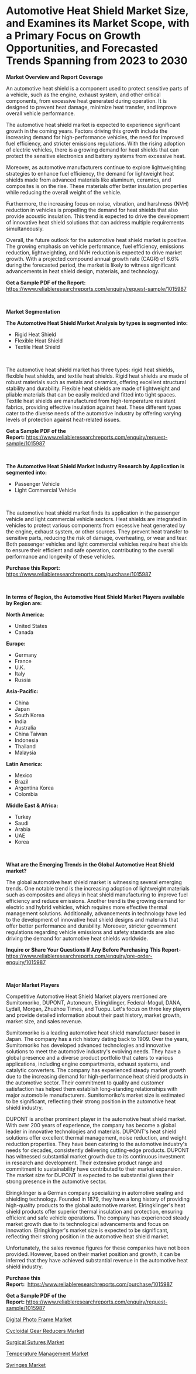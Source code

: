 <p><h1>Automotive Heat Shield Market Size, and Examines its Market Scope, with a Primary Focus on Growth Opportunities, and Forecasted Trends Spanning from 2023 to 2030</h1></p><p><strong>Market Overview and Report Coverage</strong></p>
<p><p>An automotive heat shield is a component used to protect sensitive parts of a vehicle, such as the engine, exhaust system, and other critical components, from excessive heat generated during operation. It is designed to prevent heat damage, minimize heat transfer, and improve overall vehicle performance.</p><p>The automotive heat shield market is expected to experience significant growth in the coming years. Factors driving this growth include the increasing demand for high-performance vehicles, the need for improved fuel efficiency, and stricter emissions regulations. With the rising adoption of electric vehicles, there is a growing demand for heat shields that can protect the sensitive electronics and battery systems from excessive heat.</p><p>Moreover, as automotive manufacturers continue to explore lightweighting strategies to enhance fuel efficiency, the demand for lightweight heat shields made from advanced materials like aluminum, ceramics, and composites is on the rise. These materials offer better insulation properties while reducing the overall weight of the vehicle.</p><p>Furthermore, the increasing focus on noise, vibration, and harshness (NVH) reduction in vehicles is propelling the demand for heat shields that also provide acoustic insulation. This trend is expected to drive the development of innovative heat shield solutions that can address multiple requirements simultaneously.</p><p>Overall, the future outlook for the automotive heat shield market is positive. The growing emphasis on vehicle performance, fuel efficiency, emissions reduction, lightweighting, and NVH reduction is expected to drive market growth. With a projected compound annual growth rate (CAGR) of 6.6% during the forecasted period, the market is likely to witness significant advancements in heat shield design, materials, and technology.</p></p>
<p><strong>Get a Sample PDF of the Report:</strong> <a href="https://www.reliableresearchreports.com/enquiry/request-sample/1015987">https://www.reliableresearchreports.com/enquiry/request-sample/1015987</a></p>
<p>&nbsp;</p>
<p><strong>Market Segmentation</strong></p>
<p><strong>The Automotive Heat Shield Market Analysis by types is segmented into:</strong></p>
<p><ul><li>Rigid Heat Shield</li><li>Flexible Heat Shield</li><li>Textile Heat Shield</li></ul></p>
<p>&nbsp;</p>
<p><p>The automotive heat shield market has three types: rigid heat shields, flexible heat shields, and textile heat shields. Rigid heat shields are made of robust materials such as metals and ceramics, offering excellent structural stability and durability. Flexible heat shields are made of lightweight and pliable materials that can be easily molded and fitted into tight spaces. Textile heat shields are manufactured from high-temperature resistant fabrics, providing effective insulation against heat. These different types cater to the diverse needs of the automotive industry by offering varying levels of protection against heat-related issues.</p></p>
<p><strong>Get a Sample PDF of the Report:</strong>&nbsp;<a href="https://www.reliableresearchreports.com/enquiry/request-sample/1015987">https://www.reliableresearchreports.com/enquiry/request-sample/1015987</a></p>
<p>&nbsp;</p>
<p><strong>The Automotive Heat Shield Market Industry Research by Application is segmented into:</strong></p>
<p><ul><li>Passenger Vehicle</li><li>Light Commercial Vehicle</li></ul></p>
<p>&nbsp;</p>
<p><p>The automotive heat shield market finds its application in the passenger vehicle and light commercial vehicle sectors. Heat shields are integrated in vehicles to protect various components from excessive heat generated by the engine, exhaust system, or other sources. They prevent heat transfer to sensitive parts, reducing the risk of damage, overheating, or wear and tear. Both passenger vehicles and light commercial vehicles require heat shields to ensure their efficient and safe operation, contributing to the overall performance and longevity of these vehicles.</p></p>
<p><strong>Purchase this Report:</strong>&nbsp; <a href="https://www.reliableresearchreports.com/purchase/1015987">https://www.reliableresearchreports.com/purchase/1015987</a></p>
<p>&nbsp;</p>
<p><strong>In terms of Region, the Automotive Heat Shield Market Players available by Region are:</strong></p>
<p>
    <p> <strong> North America: </strong>
        <ul>
            <li>United States</li>
            <li>Canada</li>
        </ul>
        </p> 
    <p> <strong> Europe: </strong>
        <ul>
            <li>Germany</li>
            <li>France</li>
            <li>U.K.</li>
            <li>Italy</li>
            <li>Russia</li>
        </ul>
        </p> 
    <p> <strong> Asia-Pacific: </strong>
        <ul>
            <li>China</li>
            <li>Japan</li>
            <li>South Korea</li>
            <li>India</li>
            <li>Australia</li>
            <li>China Taiwan</li>
            <li>Indonesia</li>
            <li>Thailand</li>
            <li>Malaysia</li>
        </ul>
        </p> 
    <p> <strong> Latin America: </strong>
        <ul>
            <li>Mexico</li>
            <li>Brazil</li>
            <li>Argentina Korea</li>
            <li>Colombia</li>
        </ul>
        </p> 
    <p> <strong> Middle East & Africa: </strong>
        <ul>
            <li>Turkey</li>
            <li>Saudi</li>
            <li>Arabia</li>
            <li>UAE</li>
            <li>Korea</li>
        </ul>
    </p>
    </p>
<p>&nbsp;</p>
<p><strong>What are the Emerging Trends in the Global Automotive Heat Shield market?</strong></p>
<p><p>The global automotive heat shield market is witnessing several emerging trends. One notable trend is the increasing adoption of lightweight materials such as composites and alloys in heat shield manufacturing to improve fuel efficiency and reduce emissions. Another trend is the growing demand for electric and hybrid vehicles, which requires more effective thermal management solutions. Additionally, advancements in technology have led to the development of innovative heat shield designs and materials that offer better performance and durability. Moreover, stricter government regulations regarding vehicle emissions and safety standards are also driving the demand for automotive heat shields worldwide.</p></p>
<p><strong>Inquire or Share Your Questions If Any Before Purchasing This Report</strong>- <a href="https://www.reliableresearchreports.com/enquiry/pre-order-enquiry/1015987">https://www.reliableresearchreports.com/enquiry/pre-order-enquiry/1015987</a></p>
<p>&nbsp;</p>
<p><strong>Major Market Players</strong></p>
<p><p>Competitive Automotive Heat Shield Market players mentioned are Sumitomoriko, DUPONT, Autoneum, Elringklinger, Federal-Mogul, DANA, Lydall, Morgan, Zhuzhou Times, and Tuopu. Let's focus on three key players and provide detailed information about their past history, market growth, market size, and sales revenue.</p><p>Sumitomoriko is a leading automotive heat shield manufacturer based in Japan. The company has a rich history dating back to 1909. Over the years, Sumitomoriko has developed advanced technologies and innovative solutions to meet the automotive industry's evolving needs. They have a global presence and a diverse product portfolio that caters to various applications, including engine compartments, exhaust systems, and catalytic converters. The company has experienced steady market growth due to the increasing demand for high-performance heat shield products in the automotive sector. Their commitment to quality and customer satisfaction has helped them establish long-standing relationships with major automobile manufacturers. Sumitomoriko's market size is estimated to be significant, reflecting their strong position in the automotive heat shield industry.</p><p>DUPONT is another prominent player in the automotive heat shield market. With over 200 years of experience, the company has become a global leader in innovative technologies and materials. DUPONT's heat shield solutions offer excellent thermal management, noise reduction, and weight reduction properties. They have been catering to the automotive industry's needs for decades, consistently delivering cutting-edge products. DUPONT has witnessed substantial market growth due to its continuous investment in research and development. Their extensive product range and commitment to sustainability have contributed to their market expansion. The market size for DUPONT is expected to be substantial given their strong presence in the automotive sector.</p><p>Elringklinger is a German company specializing in automotive sealing and shielding technology. Founded in 1879, they have a long history of providing high-quality products to the global automotive market. Elringklinger's heat shield products offer superior thermal insulation and protection, ensuring efficient and safe vehicle operations. The company has experienced steady market growth due to its technological advancements and focus on innovation. Elringklinger's market size is expected to be significant, reflecting their strong position in the automotive heat shield market.</p><p>Unfortunately, the sales revenue figures for these companies have not been provided. However, based on their market position and growth, it can be inferred that they have achieved substantial revenue in the automotive heat shield industry.</p></p>
<p><strong>Purchase this Report:</strong>&nbsp;&nbsp;<a href="https://www.reliableresearchreports.com/purchase/1015987">https://www.reliableresearchreports.com/purchase/1015987</a></p>
<p></p>
<p><strong>Get a Sample PDF of the Report:</strong>&nbsp;<a href="https://www.reliableresearchreports.com/enquiry/request-sample/1015987">https://www.reliableresearchreports.com/enquiry/request-sample/1015987</a></p>
<p><p><a href="https://medium.com/@lylaberge1964/digital-photo-frame-market-size-market-outlook-and-market-forecast-2023-to-2030-cde5af5df3d4">Digital Photo Frame Market</a></p><p><a href="https://medium.com/@juliusadams1991/cycloidal-gear-reducers-market-research-report-its-history-and-forecast-2023-to-2030-157989169c82">Cycloidal Gear Reducers Market</a></p><p><a href="https://www.linkedin.com/pulse/surgical-sutures-market-insights-players-forecast-till-2030-kyote/">Surgical Sutures Market</a></p><p><a href="https://www.linkedin.com/pulse/temperature-management-market-challenges-opportunities-yuyfe/">Temperature Management Market</a></p><p><a href="https://www.linkedin.com/pulse/decoding-syringes-market-deep-dive-latest-trends-segmentation-cg8ne/">Syringes Market</a></p></p>